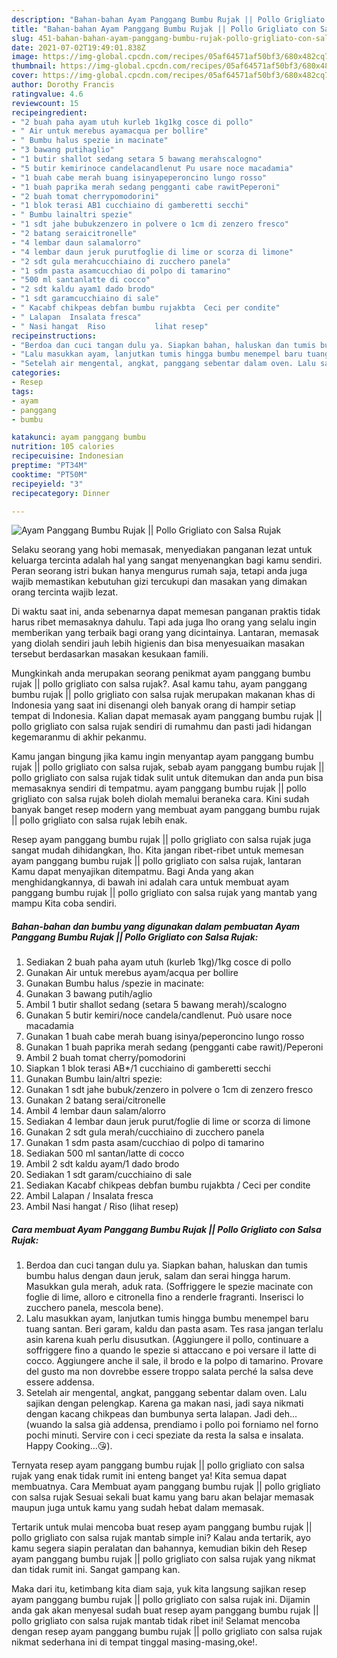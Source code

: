 ```yaml
---
description: "Bahan-bahan Ayam Panggang Bumbu Rujak || Pollo Grigliato con Salsa Rujak yang lezat Untuk Jualan"
title: "Bahan-bahan Ayam Panggang Bumbu Rujak || Pollo Grigliato con Salsa Rujak yang lezat Untuk Jualan"
slug: 451-bahan-bahan-ayam-panggang-bumbu-rujak-pollo-grigliato-con-salsa-rujak-yang-lezat-untuk-jualan
date: 2021-07-02T19:49:01.838Z
image: https://img-global.cpcdn.com/recipes/05af64571af50bf3/680x482cq70/ayam-panggang-bumbu-rujak-pollo-grigliato-con-salsa-rujak-foto-resep-utama.jpg
thumbnail: https://img-global.cpcdn.com/recipes/05af64571af50bf3/680x482cq70/ayam-panggang-bumbu-rujak-pollo-grigliato-con-salsa-rujak-foto-resep-utama.jpg
cover: https://img-global.cpcdn.com/recipes/05af64571af50bf3/680x482cq70/ayam-panggang-bumbu-rujak-pollo-grigliato-con-salsa-rujak-foto-resep-utama.jpg
author: Dorothy Francis
ratingvalue: 4.6
reviewcount: 15
recipeingredient:
- "2 buah paha ayam utuh kurleb 1kg1kg cosce di pollo"
- " Air untuk merebus ayamacqua per bollire"
- " Bumbu halus spezie in macinate"
- "3 bawang putihaglio"
- "1 butir shallot sedang setara 5 bawang merahscalogno"
- "5 butir kemirinoce candelacandlenut Pu usare noce macadamia"
- "1 buah cabe merah buang isinyapeperoncino lungo rosso"
- "1 buah paprika merah sedang pengganti cabe rawitPeperoni"
- "2 buah tomat cherrypomodorini"
- "1 blok terasi AB1 cucchiaino di gamberetti secchi"
- " Bumbu lainaltri spezie"
- "1 sdt jahe bubukzenzero in polvere o 1cm di zenzero fresco"
- "2 batang seraicitronelle"
- "4 lembar daun salamalorro"
- "4 lembar daun jeruk purutfoglie di lime or scorza di limone"
- "2 sdt gula merahcucchiaino di zucchero panela"
- "1 sdm pasta asamcucchiao di polpo di tamarino"
- "500 ml santanlatte di cocco"
- "2 sdt kaldu ayam1 dado brodo"
- "1 sdt garamcucchiaino di sale"
- " Kacabf chikpeas debfan bumbu rujakbta  Ceci per condite"
- " Lalapan  Insalata fresca"
- " Nasi hangat  Riso           lihat resep"
recipeinstructions:
- "Berdoa dan cuci tangan dulu ya. Siapkan bahan, haluskan dan tumis bumbu halus dengan daun jeruk, salam dan serai hingga harum. Masukkan gula merah, aduk rata. (Soffriggere le spezie macinate con foglie di lime, alloro e citronella fino a renderle fragranti. Inserisci lo zucchero panela, mescola bene)."
- "Lalu masukkan ayam, lanjutkan tumis hingga bumbu menempel baru tuang santan. Beri garam, kaldu dan pasta asam. Tes rasa jangan terlalu asin karena kuah perlu disusutkan. (Aggiungere il pollo, continuare a soffriggere fino a quando le spezie si attaccano e poi versare il latte di cocco. Aggiungere anche il sale, il brodo e la polpo di tamarino. Provare del gusto ma non dovrebbe essere troppo salata perché la salsa deve essere addensa."
- "Setelah air mengental, angkat, panggang sebentar dalam oven. Lalu sajikan dengan pelengkap. Karena ga makan nasi, jadi saya nikmati dengan kacang chikpeas dan bumbunya serta lalapan. Jadi deh...(wuando la salsa già addensa, prendiamo i pollo poi forniamo nel forno pochi minuti. Servire con i ceci speziate da resta la salsa e insalata. Happy Cooking...😘)."
categories:
- Resep
tags:
- ayam
- panggang
- bumbu

katakunci: ayam panggang bumbu 
nutrition: 105 calories
recipecuisine: Indonesian
preptime: "PT34M"
cooktime: "PT50M"
recipeyield: "3"
recipecategory: Dinner

---
```



![Ayam Panggang Bumbu Rujak || Pollo Grigliato con Salsa Rujak](https://img-global.cpcdn.com/recipes/05af64571af50bf3/680x482cq70/ayam-panggang-bumbu-rujak-pollo-grigliato-con-salsa-rujak-foto-resep-utama.jpg)

Selaku seorang yang hobi memasak, menyediakan panganan lezat untuk keluarga tercinta adalah hal yang sangat menyenangkan bagi kamu sendiri. Peran seorang istri bukan hanya mengurus rumah saja, tetapi anda juga wajib memastikan kebutuhan gizi tercukupi dan masakan yang dimakan orang tercinta wajib lezat.

Di waktu  saat ini, anda sebenarnya dapat memesan panganan praktis tidak harus ribet memasaknya dahulu. Tapi ada juga lho orang yang selalu ingin memberikan yang terbaik bagi orang yang dicintainya. Lantaran, memasak yang diolah sendiri jauh lebih higienis dan bisa menyesuaikan masakan tersebut berdasarkan masakan kesukaan famili. 



Mungkinkah anda merupakan seorang penikmat ayam panggang bumbu rujak || pollo grigliato con salsa rujak?. Asal kamu tahu, ayam panggang bumbu rujak || pollo grigliato con salsa rujak merupakan makanan khas di Indonesia yang saat ini disenangi oleh banyak orang di hampir setiap tempat di Indonesia. Kalian dapat memasak ayam panggang bumbu rujak || pollo grigliato con salsa rujak sendiri di rumahmu dan pasti jadi hidangan kegemaranmu di akhir pekanmu.

Kamu jangan bingung jika kamu ingin menyantap ayam panggang bumbu rujak || pollo grigliato con salsa rujak, sebab ayam panggang bumbu rujak || pollo grigliato con salsa rujak tidak sulit untuk ditemukan dan anda pun bisa memasaknya sendiri di tempatmu. ayam panggang bumbu rujak || pollo grigliato con salsa rujak boleh diolah memalui beraneka cara. Kini sudah banyak banget resep modern yang membuat ayam panggang bumbu rujak || pollo grigliato con salsa rujak lebih enak.

Resep ayam panggang bumbu rujak || pollo grigliato con salsa rujak juga sangat mudah dihidangkan, lho. Kita jangan ribet-ribet untuk memesan ayam panggang bumbu rujak || pollo grigliato con salsa rujak, lantaran Kamu dapat menyajikan ditempatmu. Bagi Anda yang akan menghidangkannya, di bawah ini adalah cara untuk membuat ayam panggang bumbu rujak || pollo grigliato con salsa rujak yang mantab yang mampu Kita coba sendiri.

<!--inarticleads1-->

##### Bahan-bahan dan bumbu yang digunakan dalam pembuatan Ayam Panggang Bumbu Rujak || Pollo Grigliato con Salsa Rujak:

1. Sediakan 2 buah paha ayam utuh (kurleb 1kg)/1kg cosce di pollo
1. Gunakan  Air untuk merebus ayam/acqua per bollire
1. Gunakan  Bumbu halus /spezie in macinate:
1. Gunakan 3 bawang putih/aglio
1. Ambil 1 butir shallot sedang (setara 5 bawang merah)/scalogno
1. Gunakan 5 butir kemiri/noce candela/candlenut. Può usare noce macadamia
1. Gunakan 1 buah cabe merah buang isinya/peperoncino lungo rosso
1. Gunakan 1 buah paprika merah sedang (pengganti cabe rawit)/Peperoni
1. Ambil 2 buah tomat cherry/pomodorini
1. Siapkan 1 blok terasi AB*/1 cucchiaino di gamberetti secchi
1. Gunakan  Bumbu lain/altri spezie:
1. Gunakan 1 sdt jahe bubuk/zenzero in polvere o 1cm di zenzero fresco
1. Gunakan 2 batang serai/citronelle
1. Ambil 4 lembar daun salam/alorro
1. Sediakan 4 lembar daun jeruk purut/foglie di lime or scorza di limone
1. Gunakan 2 sdt gula merah/cucchiaino di zucchero panela
1. Gunakan 1 sdm pasta asam/cucchiao di polpo di tamarino
1. Sediakan 500 ml santan/latte di cocco
1. Ambil 2 sdt kaldu ayam/1 dado brodo
1. Sediakan 1 sdt garam/cucchiaino di sale
1. Sediakan  Kacabf chikpeas debfan bumbu rujakbta / Ceci per condite
1. Ambil  Lalapan / Insalata fresca
1. Ambil  Nasi hangat / Riso           (lihat resep)




<!--inarticleads2-->

##### Cara membuat Ayam Panggang Bumbu Rujak || Pollo Grigliato con Salsa Rujak:

1. Berdoa dan cuci tangan dulu ya. Siapkan bahan, haluskan dan tumis bumbu halus dengan daun jeruk, salam dan serai hingga harum. Masukkan gula merah, aduk rata. (Soffriggere le spezie macinate con foglie di lime, alloro e citronella fino a renderle fragranti. Inserisci lo zucchero panela, mescola bene).
1. Lalu masukkan ayam, lanjutkan tumis hingga bumbu menempel baru tuang santan. Beri garam, kaldu dan pasta asam. Tes rasa jangan terlalu asin karena kuah perlu disusutkan. (Aggiungere il pollo, continuare a soffriggere fino a quando le spezie si attaccano e poi versare il latte di cocco. Aggiungere anche il sale, il brodo e la polpo di tamarino. Provare del gusto ma non dovrebbe essere troppo salata perché la salsa deve essere addensa.
1. Setelah air mengental, angkat, panggang sebentar dalam oven. Lalu sajikan dengan pelengkap. Karena ga makan nasi, jadi saya nikmati dengan kacang chikpeas dan bumbunya serta lalapan. Jadi deh...(wuando la salsa già addensa, prendiamo i pollo poi forniamo nel forno pochi minuti. Servire con i ceci speziate da resta la salsa e insalata. Happy Cooking...😘).




Ternyata resep ayam panggang bumbu rujak || pollo grigliato con salsa rujak yang enak tidak rumit ini enteng banget ya! Kita semua dapat membuatnya. Cara Membuat ayam panggang bumbu rujak || pollo grigliato con salsa rujak Sesuai sekali buat kamu yang baru akan belajar memasak maupun juga untuk kamu yang sudah hebat dalam memasak.

Tertarik untuk mulai mencoba buat resep ayam panggang bumbu rujak || pollo grigliato con salsa rujak mantab simple ini? Kalau anda tertarik, ayo kamu segera siapin peralatan dan bahannya, kemudian bikin deh Resep ayam panggang bumbu rujak || pollo grigliato con salsa rujak yang nikmat dan tidak rumit ini. Sangat gampang kan. 

Maka dari itu, ketimbang kita diam saja, yuk kita langsung sajikan resep ayam panggang bumbu rujak || pollo grigliato con salsa rujak ini. Dijamin anda gak akan menyesal sudah buat resep ayam panggang bumbu rujak || pollo grigliato con salsa rujak mantab tidak ribet ini! Selamat mencoba dengan resep ayam panggang bumbu rujak || pollo grigliato con salsa rujak nikmat sederhana ini di tempat tinggal masing-masing,oke!.


